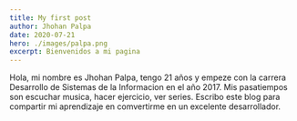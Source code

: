 ```yaml
---
title: My first post
author: Jhohan Palpa
date: 2020-07-21
hero: ./images/palpa.png
excerpt: Bienvenidos a mi pagina
---
```


Hola, mi nombre es Jhohan Palpa, tengo 21 años y empeze con la carrera Desarrollo de Sistemas de la Informacion en el año 2017.
Mis pasatiempos son escuchar musica, hacer ejercicio, ver series.
Escribo este blog para compartir mi aprendizaje en comvertirme en un excelente desarrollador.

